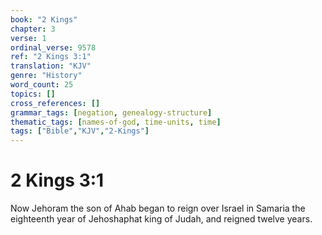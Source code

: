 ```yaml
---
book: "2 Kings"
chapter: 3
verse: 1
ordinal_verse: 9578
ref: "2 Kings 3:1"
translation: "KJV"
genre: "History"
word_count: 25
topics: []
cross_references: []
grammar_tags: [negation, genealogy-structure]
thematic_tags: [names-of-god, time-units, time]
tags: ["Bible","KJV","2-Kings"]
---
```


# 2 Kings 3:1

Now Jehoram the son of Ahab began to reign over Israel in Samaria the eighteenth year of Jehoshaphat king of Judah, and reigned twelve years.

